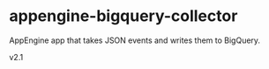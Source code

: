 # appengine-bigquery-collector
AppEngine app that takes JSON events and writes them to BigQuery.

v2.1